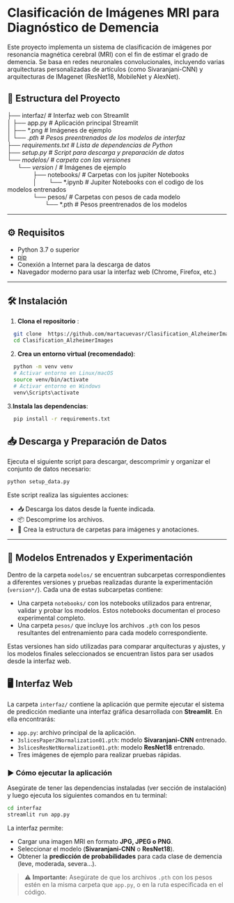 # Clasificación de Imágenes MRI para Diagnóstico de Demencia

Este proyecto implementa un sistema de clasificación de imágenes por resonancia magnética cerebral (MRI) con el fin de estimar el grado de demencia. Se basa en redes neuronales convolucionales, incluyendo varias arquitecturas personalizadas de artículos (como Sivaranjani-CNN) y arquitecturas de IMagenet (ResNet18, MobileNet y AlexNet).

## 📁 Estructura del Proyecto

├── interfaz/ # Interfaz web con Streamlit<br>
│ ├── app.py # Aplicación principal Streamlit<br>
│ ├── *.png # Imágenes de ejemplo<br>
│ └── *.pth # Pesos preentrenados de los modelos de interfaz<br>
├── requirements.txt # Lista de dependencias de Python<br>
├── setup.py # Script para descarga y preparación de datos<br>
└── modelos/ # carpeta con las versiones<br>
&nbsp;&nbsp;&nbsp;&nbsp;&nbsp;&nbsp;└── version* / # Imágenes de ejemplo<br>
&nbsp;&nbsp;&nbsp;&nbsp;&nbsp;&nbsp;&nbsp;&nbsp;&nbsp;&nbsp;&nbsp;&nbsp;&nbsp;&nbsp;&nbsp;├── notebooks/ # Carpetas con los jupiter Notebooks<br>
&nbsp;&nbsp;&nbsp;&nbsp;&nbsp;&nbsp;&nbsp;&nbsp;&nbsp;&nbsp;&nbsp;&nbsp;&nbsp;&nbsp;&nbsp;│&nbsp;&nbsp;&nbsp;&nbsp;&nbsp;&nbsp;&nbsp;└── *.ipynb # Jupiter Notebooks con el codigo de los modelos entrenados<br>
&nbsp;&nbsp;&nbsp;&nbsp;&nbsp;&nbsp;&nbsp;&nbsp;&nbsp;&nbsp;&nbsp;&nbsp;&nbsp;&nbsp;&nbsp;└── pesos/ # Carpetas con pesos de cada modelo<br>
&nbsp;&nbsp;&nbsp;&nbsp;&nbsp;&nbsp;&nbsp;&nbsp;&nbsp;&nbsp;&nbsp;&nbsp;&nbsp;&nbsp;&nbsp;&nbsp;&nbsp;&nbsp;&nbsp;&nbsp;&nbsp;&nbsp;└── *.pth # Pesos preentrenados de los modelos<br>

---

## ⚙️ Requisitos

- Python 3.7 o superior
- [pip](https://pip.pypa.io/)
- Conexión a Internet para la descarga de datos
- Navegador moderno para usar la interfaz web (Chrome, Firefox, etc.)

---

## 🛠️ Instalación

1. **Clona el repositorio** :

```bash
  git clone  https://github.com/martacuevasr/Clasification_AlzheimerImages.git
  cd Clasification_AlzheimerImages
```

2. **Crea un entorno virtual (recomendado)**:

```bash
  python -m venv venv
  # Activar entorno en Linux/macOS
  source venv/bin/activate
  # Activar entorno en Windows
  venv\Scripts\activate
```
3.**Instala las dependencias**:

```bash
  pip install -r requirements.txt
```

## 📥 Descarga y Preparación de Datos

Ejecuta el siguiente script para descargar, descomprimir y organizar el conjunto de datos necesario:

```bash
python setup_data.py
```

Este script realiza las siguientes acciones:

- 📥 Descarga los datos desde la fuente indicada.
- 📦 Descomprime los archivos.
- 📂 Crea la estructura de carpetas para imágenes y anotaciones.

---

## 🧠 Modelos Entrenados y Experimentación

Dentro de la carpeta `modelos/` se encuentran subcarpetas correspondientes a diferentes versiones y pruebas realizadas durante la experimentación (`version*/`). Cada una de estas subcarpetas contiene:

- Una carpeta `notebooks/` con los notebooks utilizados para entrenar, validar y probar los modelos. Estos notebooks documentan el proceso experimental completo.
- Una carpeta `pesos/` que incluye los archivos `.pth` con los pesos resultantes del entrenamiento para cada modelo correspondiente.

Estas versiones han sido utilizadas para comparar arquitecturas y ajustes, y los modelos finales seleccionados se encuentran listos para ser usados desde la interfaz web.


## 🖥️ Interfaz Web

La carpeta `interfaz/` contiene la aplicación que permite ejecutar el sistema de predicción mediante una interfaz gráfica desarrollada con **Streamlit**. En ella encontrarás:

- `app.py`: archivo principal de la aplicación.
- `3slicesPaper2Normalization01.pth`: modelo **Sivaranjani-CNN** entrenado.
- `3slicesResNetNormalization01.pth`: modelo **ResNet18** entrenado.
- Tres imágenes de ejemplo para realizar pruebas rápidas.

### ▶️ Cómo ejecutar la aplicación

Asegúrate de tener las dependencias instaladas (ver sección de instalación) y luego ejecuta los siguientes comandos en tu terminal:

```bash
cd interfaz
streamlit run app.py
```

La interfaz permite:

- Cargar una imagen MRI en formato **JPG, JPEG o PNG**.
- Seleccionar el modelo (**Sivaranjani-CNN** o **ResNet18**).
- Obtener la **predicción de probabilidades** para cada clase de demencia (leve, moderada, severa...).

> ⚠️ **Importante:** Asegúrate de que los archivos `.pth` con los pesos estén en la misma carpeta que `app.py`, o en la ruta especificada en el código.




